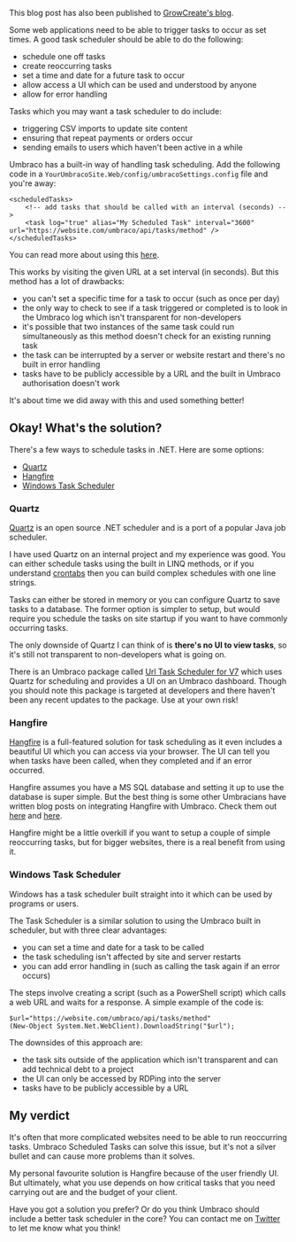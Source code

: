 This blog post has also been published to [GrowCreate's blog](https://growcreate.co.uk/blog/better-task-scheduling-in-umbraco/).

Some web applications need to be able to trigger tasks to occur as set times. A good task scheduler should be able to do the following:

- schedule one off tasks
- create reoccurring tasks
- set a time and date for a future task to occur
- allow access a UI which can be used and understood by anyone
- allow for error handling

Tasks which you may want a task scheduler to do include:

- triggering CSV imports to update site content
- ensuring that repeat payments or orders occur
- sending emails to users which haven't been active in a while

Umbraco has a built-in way of handling task scheduling. Add the following code in a `YourUmbracoSite.Web/config/umbracoSettings.config` file and you're away:

```
<scheduledTasks>
    <!-- add tasks that should be called with an interval (seconds) -->
    <task log="true" alias="My Scheduled Task" interval="3600" url="https://website.com/umbraco/api/tasks/method" />
</scheduledTasks>
```

You can read more about using this [here](https://our.umbraco.org/Documentation/Reference/Config/umbracoSettings/#scheduledtasks).

This works by visiting the given URL at a set interval (in seconds). But this method has a lot of drawbacks:

- you can't set a specific time for a task to occur (such as once per day)
- the only way to check to see if a task triggered or completed is to look in the Umbraco log which isn't transparent for non-developers
- it's possible that two instances of the same task could run simultaneously as this method doesn't check for an existing running task
- the task can be interrupted by a server or website restart and there's no built in error handling
- tasks have to be publicly accessible by a URL and the built in Umbraco authorisation doesn't work

It's about time we did away with this and used something better!

## Okay! What's the solution?

There's a few ways to schedule tasks in .NET. Here are some options:

- [Quartz](#quartz)
- [Hangfire](#hangfire)
- [Windows Task Scheduler](#windows-task-scheduler)

### Quartz

[Quartz](https://www.quartz-scheduler.net/) is an open source .NET scheduler and is a port of a popular Java job scheduler.

I have used Quartz on an internal project and my experience was good. You can either schedule tasks using the built in LINQ methods, or if you understand [crontabs](http://www.adminschoice.com/crontab-quick-reference) then you can build complex schedules with one line strings.

Tasks can either be stored in memory or you can configure Quartz to save tasks to a database. The former option is simpler to setup, but would require you schedule the tasks on site startup if you want to have commonly occurring tasks.

The only downside of Quartz I can think of is **there's no UI to view tasks**, so it's still not transparent to non-developers what is going on.

There is an Umbraco package called [Url Task Scheduler for V7](https://our.umbraco.org/projects/backoffice-extensions/url-task-scheduler-for-v7/) which uses Quartz for scheduling and provides a UI on an Umbraco dashboard. Though you should note this package is targeted at developers and there haven't been any recent updates to the package. Use at your own risk!

### Hangfire

[Hangfire](https://www.hangfire.io/) is a full-featured solution for task scheduling as it even includes a beautiful UI which you can access via your browser. The UI can tell you when tasks have been called, when they completed and if an error occurred.

Hangfire assumes you have a MS SQL database and setting it up to use the database is super simple. But the best thing is some other Umbracians have written blog posts on integrating Hangfire with Umbraco. Check them out [here](http://camaya.co/posts/2016/07/31/how-to-integrate-hangfire-with-umbraco/) and [here](http://www.abstractmethod.co.uk/blog/2016/4/better-task-scheduling-in-umbraco/).

Hangfire might be a little overkill if you want to setup a couple of simple reoccurring tasks, but for bigger websites, there is a real benefit from using it.

### Windows Task Scheduler

Windows has a task scheduler built straight into it which can be used by programs or users.

The Task Scheduler is a similar solution to using the Umbraco built in scheduler, but with three clear advantages:

- you can set a time and date for a task to be called
- the task scheduling isn't affected by site and server restarts
- you can add error handling in (such as calling the task again if an error occurs)

The steps involve creating a script (such as a PowerShell script) which calls a web URL and waits for a response. A simple example of the code is:

```
$url="https://website.com/umbraco/api/tasks/method"
(New-Object System.Net.WebClient).DownloadString("$url");
```

The downsides of this approach are:

- the task sits outside of the application which isn't transparent and can add technical debt to a project
- the UI can only be accessed by RDPing into the server
- tasks have to be publicly accessible by a URL

## My verdict

It's often that more complicated websites need to be able to run reoccurring tasks. Umbraco Scheduled Tasks can solve this issue, but it's not a silver bullet and can cause more problems than it solves.

My personal favourite solution is Hangfire because of the user friendly UI. But ultimately, what you use depends on how critical tasks that you need carrying out are and the budget of your client.

Have you got a solution you prefer? Or do you think Umbraco should include a better task scheduler in the core? You can contact me on [Twitter](https://twitter.com/Harvzor) to let me know what you think!

